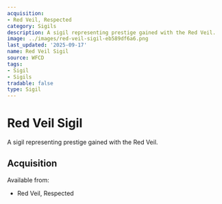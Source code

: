 ```yaml
---
acquisition:
- Red Veil, Respected
category: Sigils
description: A sigil representing prestige gained with the Red Veil.
image: ../images/red-veil-sigil-eb589df6a6.png
last_updated: '2025-09-17'
name: Red Veil Sigil
source: WFCD
tags:
- Sigil
- Sigils
tradable: false
type: Sigil
---
```


# Red Veil Sigil

A sigil representing prestige gained with the Red Veil.

## Acquisition

Available from:
- Red Veil, Respected

